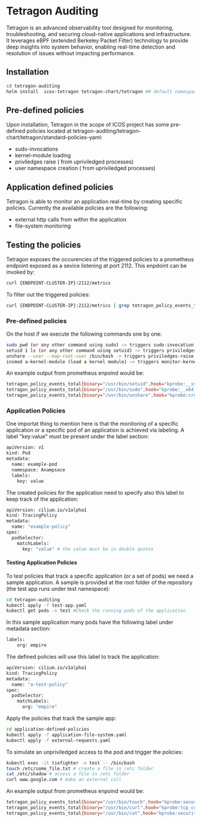# Tetragon Auditing
Tetragon is an advanced observability tool designed for monitoring, troubleshooting, and securing cloud-native applications and infrastructure. It leverages eBPF (extended Berkeley Packet Filter) technology to provide deep insights into system behavior, enabling real-time detection and resolution of issues without impacting performance.

## Installation
```sh
cd tetragon-auditing
helm install  icos-tetragon tetragon-chart/tetragon ## default namespace 
```

## Pre-defined policies
Upon installation, Tetragon in the scope of ICOS project has some pre-defined policies located at 
tetragon-auditing/tetragon-chart/tetragon/standard-policies-yaml:
- sudo-invocations
- kernel-module loading
- priviledges raise ( from upriviledged processes)
- user namespace creation ( from upriviledged processes)

## Application defined policies
Tetragon is able to monitor an application real-time by creating specific policies.
Currently the available policies are the following:
- external http calls from within the application
- file-system monitoring

## Testing the policies
Tetragon exposes the occurencies of the triggered policies to a prometheus endpoint
exposed as a sevice listening at port 2112. This enpdoint can be invoked by:
```sh
curl {ENDPOINT-CLUSTER-IP}:2112/metrics
```
To filter out the triggered policies:
```sh
curl {ENDPOINT-CLUSTER-IP}:2112/metrics | grep tetragon_policy_events_total
```
### Pre-defined policies
On the host if we execute the following commands one by one:
```sh
sudo pwd (or any other command using sudo) -> triggers sudo-invocation policy 
setuid 1 ls (or any other command using setuid) -> triggers priviledges-raise
unshare --user --map-root-user /bin/bash -> triggers priviledges-raise
insmod a-kernel-module (load a kernel module) -> triggers monitor-kernel-modules
```
An example output from prometheus enpoind would be:
```sh
tetragon_policy_events_total{binary="/usr/bin/setuid",hook="kprobe:__sys_setuid",namespace="",pod="",policy="privileges-raise",workload=""} 1
tetragon_policy_events_total{binary="/usr/bin/sudo",hook="kprobe:__x64_sys_execve",namespace="",pod="",policy="sudo-invocations",workload=""} 1
tetragon_policy_events_total{binary="/usr/bin/unshare",hook="kprobe:create_user_ns",namespace="",pod="",policy="privileges-raise",workload=""} 1
```
### Appilcation Policies
One importat thing to mention here is that the monitoring of a specific application or a specific pod of an application is achieved via labeling.
A label "key:value" must be present under the label section:

```sh
apiVersion: v1
kind: Pod
metadata:
  name: example-pod
  namespace: Anampsace
  labels:
    key: value
```
The created policies for the application need to specify also this label to keep track of the application:
```sh
apiVersion: cilium.io/v1alpha1
kind: TracingPolicy
metadata:
  name: "example-policy"
spec:
  podSelector:
    matchLabels:
      key: "value" # the value must be in double quotes
```
#### Testing Application Policies
To test policies that track a specific application (or a set of pods) we need a sample application.
A sample is provided at the root folder of the repository (the test app runs under test namespace):
```sh
cd tetragon-auditing
kubectl apply -f test-app.yaml
kubectl get pods -n test #Check the running pods of the application
```
In this sample application many pods have the following label under metadata section:
```sh
labels:
    org: empire
```
The defined policies will use this label to track the application:
```sh
apiVersion: cilium.io/v1alpha1
kind: TracingPolicy
metadata:
  name: "a-test-policy"
spec:
  podSelector:
    matchLabels:
      org: "empire"
```
Apply the policies that track the sample app:
```sh
cd application-defined-policies
kubectl apply -f application-file-system.yaml
kubectl apply -f external-requests.yaml
```
To simulate an unpriviledged access to the pod and trigger the policies:
```sh
kubectl exec -it tiefighter -n test -- /bin/bash
touch /etc/some_file.txt # create a file in /etc folder
cat /etc/shadow # access a file in /etc folder
curl www.google.com # make an external call 
```
An example output from prometheus enpoind would be:
```sh
tetragon_policy_events_total{binary="/usr/bin/touch",hook="kprobe:security_file_permission",namespace="test",pod="tiefighter",policy="application-file-system-access",workload="tiefighter"} 1
tetragon_policy_events_total{binary="/usr/bin/curl",hook="kprobe:tcp_connect",namespace="test",pod="tiefighter",policy="external-http-call",workload="tiefighter"} 1
tetragon_policy_events_total{binary="/usr/bin/cat",hook="kprobe:security_file_permission",namespace="test",pod="tiefighter",policy="application-file-system-access",workload="tiefighter"} 1
```